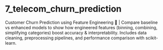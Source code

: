# 7_telecom_churn_prediction
Customer Churn Prediction using Feature Engineering 📡 | Compare baseline vs enhanced models to show how engineered features (binning, combining, simplifying categories) boost accuracy &amp; interpretability. Includes data cleaning, preprocessing pipelines, and performance comparison with scikit-learn.
